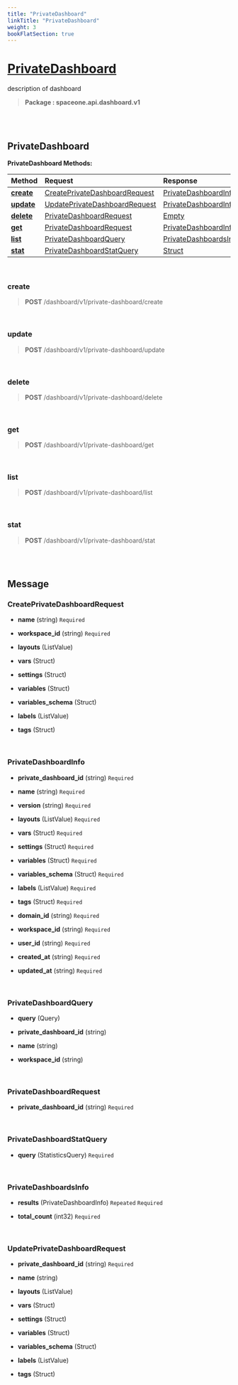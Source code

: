 ```yaml
---
title: "PrivateDashboard"
linkTitle: "PrivateDashboard"
weight: 3
bookFlatSection: true
---
```

# [PrivateDashboard](#PrivateDashboard)
description of dashboard


>  **Package : spaceone.api.dashboard.v1**

<br>
<br>

## PrivateDashboard





**PrivateDashboard Methods:**


| Method | Request | Response |
| :----- | :-------- | :-------- |
| [**create**](./PrivateDashboard#create) | [CreatePrivateDashboardRequest](PrivateDashboard#createprivatedashboardrequest) | [PrivateDashboardInfo](PrivateDashboard#privatedashboardinfo) |
| [**update**](./PrivateDashboard#update) | [UpdatePrivateDashboardRequest](PrivateDashboard#updateprivatedashboardrequest) | [PrivateDashboardInfo](PrivateDashboard#privatedashboardinfo) |
| [**delete**](./PrivateDashboard#delete) | [PrivateDashboardRequest](PrivateDashboard#privatedashboardrequest) | [Empty](PrivateDashboard#empty) |
| [**get**](./PrivateDashboard#get) | [PrivateDashboardRequest](PrivateDashboard#privatedashboardrequest) | [PrivateDashboardInfo](PrivateDashboard#privatedashboardinfo) |
| [**list**](./PrivateDashboard#list) | [PrivateDashboardQuery](PrivateDashboard#privatedashboardquery) | [PrivateDashboardsInfo](PrivateDashboard#privatedashboardsinfo) |
| [**stat**](./PrivateDashboard#stat) | [PrivateDashboardStatQuery](PrivateDashboard#privatedashboardstatquery) | [Struct](PrivateDashboard#struct) |



    
<br>

### create





> **POST** /dashboard/v1/private-dashboard/create
>






    
<br>

### update





> **POST** /dashboard/v1/private-dashboard/update
>






    
<br>

### delete





> **POST** /dashboard/v1/private-dashboard/delete
>






    
<br>

### get





> **POST** /dashboard/v1/private-dashboard/get
>






    
<br>

### list





> **POST** /dashboard/v1/private-dashboard/list
>






    
<br>

### stat





> **POST** /dashboard/v1/private-dashboard/stat
>






    


<br>
<br>

## Message



### CreatePrivateDashboardRequest
* **name** (string)   `Required` 

    
* **workspace_id** (string)   `Required` 

    
* **layouts** (ListValue)  

    
* **vars** (Struct)  

    
* **settings** (Struct)  

    
* **variables** (Struct)  

    
* **variables_schema** (Struct)  

    
* **labels** (ListValue)  

    
* **tags** (Struct)  

    <br>

### PrivateDashboardInfo
* **private_dashboard_id** (string)   `Required` 

    
* **name** (string)   `Required` 

    
* **version** (string)   `Required` 

    
* **layouts** (ListValue)   `Required` 

    
* **vars** (Struct)   `Required` 

    
* **settings** (Struct)   `Required` 

    
* **variables** (Struct)   `Required` 

    
* **variables_schema** (Struct)   `Required` 

    
* **labels** (ListValue)   `Required` 

    
* **tags** (Struct)   `Required` 

    
* **domain_id** (string)   `Required` 

    
* **workspace_id** (string)   `Required` 

    
* **user_id** (string)   `Required` 

    
* **created_at** (string)   `Required` 

    
* **updated_at** (string)   `Required` 

    <br>

### PrivateDashboardQuery
* **query** (Query)  

    
* **private_dashboard_id** (string)  

    
* **name** (string)  

    
* **workspace_id** (string)  

    <br>

### PrivateDashboardRequest
* **private_dashboard_id** (string)   `Required` 

    <br>

### PrivateDashboardStatQuery
* **query** (StatisticsQuery)   `Required` 

    <br>

### PrivateDashboardsInfo
* **results** (PrivateDashboardInfo)  `Repeated`    `Required` 

    
* **total_count** (int32)   `Required` 

    <br>

### UpdatePrivateDashboardRequest
* **private_dashboard_id** (string)   `Required` 

    
* **name** (string)  

    
* **layouts** (ListValue)  

    
* **vars** (Struct)  

    
* **settings** (Struct)  

    
* **variables** (Struct)  

    
* **variables_schema** (Struct)  

    
* **labels** (ListValue)  

    
* **tags** (Struct)  

    <br>
